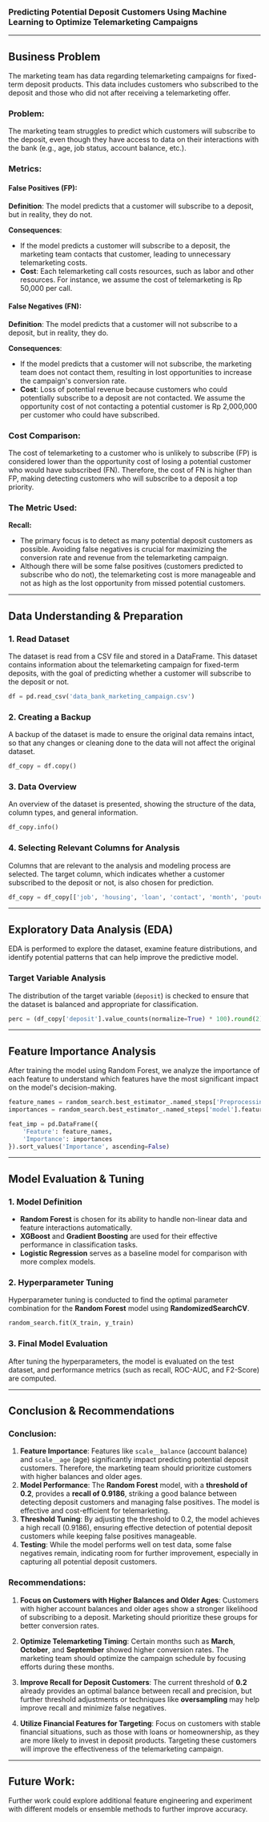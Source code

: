 ### **Predicting Potential Deposit Customers Using Machine Learning to Optimize Telemarketing Campaigns**

---

## **Business Problem**

The marketing team has data regarding telemarketing campaigns for fixed-term deposit products. This data includes customers who subscribed to the deposit and those who did not after receiving a telemarketing offer.

### **Problem:**

The marketing team struggles to predict which customers will subscribe to the deposit, even though they have access to data on their interactions with the bank (e.g., age, job status, account balance, etc.).

### **Metrics:**

#### **False Positives (FP):**

**Definition**: The model predicts that a customer will subscribe to a deposit, but in reality, they do not.

**Consequences**:

* If the model predicts a customer will subscribe to a deposit, the marketing team contacts that customer, leading to unnecessary telemarketing costs.
* **Cost**: Each telemarketing call costs resources, such as labor and other resources. For instance, we assume the cost of telemarketing is Rp 50,000 per call.

#### **False Negatives (FN):**

**Definition**: The model predicts that a customer will not subscribe to a deposit, but in reality, they do.

**Consequences**:

* If the model predicts that a customer will not subscribe, the marketing team does not contact them, resulting in lost opportunities to increase the campaign's conversion rate.
* **Cost**: Loss of potential revenue because customers who could potentially subscribe to a deposit are not contacted. We assume the opportunity cost of not contacting a potential customer is Rp 2,000,000 per customer who could have subscribed.

### **Cost Comparison:**

The cost of telemarketing to a customer who is unlikely to subscribe (FP) is considered lower than the opportunity cost of losing a potential customer who would have subscribed (FN). Therefore, the cost of FN is higher than FP, making detecting customers who will subscribe to a deposit a top priority.

### **The Metric Used:**

**Recall:**

* The primary focus is to detect as many potential deposit customers as possible. Avoiding false negatives is crucial for maximizing the conversion rate and revenue from the telemarketing campaign.
* Although there will be some false positives (customers predicted to subscribe who do not), the telemarketing cost is more manageable and not as high as the lost opportunity from missed potential customers.

---

## **Data Understanding & Preparation**

### **1. Read Dataset**

The dataset is read from a CSV file and stored in a DataFrame. This dataset contains information about the telemarketing campaign for fixed-term deposits, with the goal of predicting whether a customer will subscribe to the deposit or not.

```python
df = pd.read_csv('data_bank_marketing_campaign.csv')
```

### **2. Creating a Backup**

A backup of the dataset is made to ensure the original data remains intact, so that any changes or cleaning done to the data will not affect the original dataset.

```python
df_copy = df.copy()
```

### **3. Data Overview**

An overview of the dataset is presented, showing the structure of the data, column types, and general information.

```python
df_copy.info()
```

### **4. Selecting Relevant Columns for Analysis**

Columns that are relevant to the analysis and modeling process are selected. The target column, which indicates whether a customer subscribed to the deposit or not, is also chosen for prediction.

```python
df_copy = df_copy[['job', 'housing', 'loan', 'contact', 'month', 'poutcome', 'age', 'balance', 'campaign', 'pdays', 'deposit']]
```

---

## **Exploratory Data Analysis (EDA)**

EDA is performed to explore the dataset, examine feature distributions, and identify potential patterns that can help improve the predictive model.

### **Target Variable Analysis**

The distribution of the target variable (`deposit`) is checked to ensure that the dataset is balanced and appropriate for classification.

```python
perc = (df_copy['deposit'].value_counts(normalize=True) * 100).round(2)
```

---

## **Feature Importance Analysis**

After training the model using Random Forest, we analyze the importance of each feature to understand which features have the most significant impact on the model's decision-making.

```python
feature_names = random_search.best_estimator_.named_steps['Preprocessing'].get_feature_names_out()
importances = random_search.best_estimator_.named_steps['model'].feature_importances_

feat_imp = pd.DataFrame({
    'Feature': feature_names,
    'Importance': importances
}).sort_values('Importance', ascending=False)
```

---

## **Model Evaluation & Tuning**

### **1. Model Definition**

* **Random Forest** is chosen for its ability to handle non-linear data and feature interactions automatically.
* **XGBoost** and **Gradient Boosting** are used for their effective performance in classification tasks.
* **Logistic Regression** serves as a baseline model for comparison with more complex models.

### **2. Hyperparameter Tuning**

Hyperparameter tuning is conducted to find the optimal parameter combination for the **Random Forest** model using **RandomizedSearchCV**.

```python
random_search.fit(X_train, y_train)
```

### **3. Final Model Evaluation**

After tuning the hyperparameters, the model is evaluated on the test dataset, and performance metrics (such as recall, ROC-AUC, and F2-Score) are computed.

---

## **Conclusion & Recommendations**

### **Conclusion:**

1. **Feature Importance**: Features like `scale__balance` (account balance) and `scale__age` (age) significantly impact predicting potential deposit customers. Therefore, the marketing team should prioritize customers with higher balances and older ages.
2. **Model Performance**: The **Random Forest** model, with a **threshold of 0.2**, provides a **recall of 0.9186**, striking a good balance between detecting deposit customers and managing false positives. The model is effective and cost-efficient for telemarketing.
3. **Threshold Tuning**: By adjusting the threshold to 0.2, the model achieves a high recall (0.9186), ensuring effective detection of potential deposit customers while keeping false positives manageable.
4. **Testing**: While the model performs well on test data, some false negatives remain, indicating room for further improvement, especially in capturing all potential deposit customers.

### **Recommendations:**

1. **Focus on Customers with Higher Balances and Older Ages**:
   Customers with higher account balances and older ages show a stronger likelihood of subscribing to a deposit. Marketing should prioritize these groups for better conversion rates.

2. **Optimize Telemarketing Timing**:
   Certain months such as **March**, **October**, and **September** showed higher conversion rates. The marketing team should optimize the campaign schedule by focusing efforts during these months.

3. **Improve Recall for Deposit Customers**:
   The current threshold of **0.2** already provides an optimal balance between recall and precision, but further threshold adjustments or techniques like **oversampling** may help improve recall and minimize false negatives.

4. **Utilize Financial Features for Targeting**:
   Focus on customers with stable financial situations, such as those with loans or homeownership, as they are more likely to invest in deposit products. Targeting these customers will improve the effectiveness of the telemarketing campaign.

---

## **Future Work:**

Further work could explore additional feature engineering and experiment with different models or ensemble methods to further improve accuracy.
